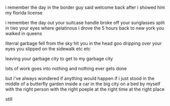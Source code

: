 i remember the day in
the border guy said welcome back
after i showed him my florida license

i remember the day out
your suitcase handle broke off
your sunglasses split in two
your eyes where gelatinous
i drove the 5 hours back to new york
you walked in queens

literral garbage fell from the sky
hit you in the head
goo dripping over your eyes
you slipped on the sidewalk
etc etc

leaving your garbage city
to get to
my garbage city

lots of work
goes into nothing
and nothing
ever gets done

but i've always wondered if anything would happen
if i just stood in the middle of a butterfly garden
inside a car
in the big city
on a bed
by myself
with the right person
with the right poeple
at the right time
at the right place

still
